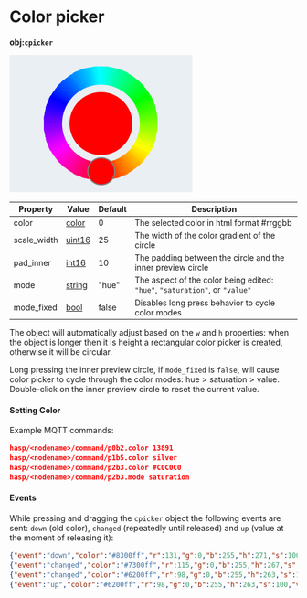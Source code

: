# Color picker
**obj:`cpicker`**

![lv_cpicker](images/lv_ex_cpicker_1.png)

| Property    | Value        | Default | Description
|-------------|--------------|---------|--------------
| color       | [color][1]   | 0       | The selected color in html format #rrggbb
| scale_width | [uint16][9]  | 25      | The width of the color gradient of the circle
| pad_inner   | [int16][9]   | 10      | The padding between the circle and the inner preview circle
| mode        | [string][10] | "hue"   | The aspect of the color being edited: `"hue"`, `"saturation"`, or `"value"`
| mode_fixed  | [bool][2]    | false   | Disables long press behavior to cycle color modes

The object will automatically adjust based on the `w` and `h` properties: when the object is longer then it is height a rectangular color picker is created, otherwise it will be circular.

Long pressing the inner preview circle, if `mode_fixed` is `false`, will cause color picker to cycle through the color modes: hue > saturation > value. Double-click on the inner preview circle to reset the current value.

#### Setting Color

Example MQTT commands:
```json linenums="1"
hasp/<nodename>/command/p0b2.color 13891
hasp/<nodename>/command/p1b5.color silver
hasp/<nodename>/command/p2b3.color #C0C0C0
hasp/<nodename>/command/p2b3.mode saturation
```

#### Events

While pressing and dragging the `cpicker` object the following events are sent: `down` (old color), `changed` (repeatedly until released) and `up` (value at the moment of releasing it):

```json linenums="1"
{"event":"down","color":"#8300ff","r":131,"g":0,"b":255,"h":271,"s":100,"v":100}
{"event":"changed","color":"#7300ff","r":115,"g":0,"b":255,"h":267,"s":100,"v":100}
{"event":"changed","color":"#6200ff","r":98,"g":0,"b":255,"h":263,"s":100,"v":100}
{"event":"up","color":"#6200ff","r":98,"g":0,"b":255,"h":263,"s":100,"v":100}
```
   
[1]: ../../data-types/#colors
[2]: ../../data-types/#boolean
[3]: ../../../configuration/gpio/#groupid
[4]: ../../styling/#general
[5]: ../../styling/#image
[6]: ../../styling/#value
[7]: ../../styling/#line
[8]: ../../styling/#scale
[9]: ../../data-types/#integer
[10]: ../../data-types/#string
[11]: ../../data-types/#json-object
[12]: ../../styling/
[13]: ../../styling/#padding-and-margin
[14]: ../../styling/#text
[15]: ../../data-types/#variables
[16]: https://lvgl.io/tools/imageconverter
[17]: ../../../integrations/home-assistant/sampl_conf/#using-tags
[18]: ../../styling/#parts
